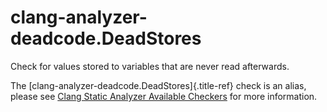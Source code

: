 # clang-analyzer-deadcode.DeadStores

Check for values stored to variables that are never read afterwards.

The [clang-analyzer-deadcode.DeadStores]{.title-ref} check is an alias,
please see [Clang Static Analyzer Available
Checkers](https://clang.llvm.org/docs/analyzer/checkers.html#deadcode-deadstores)
for more information.
